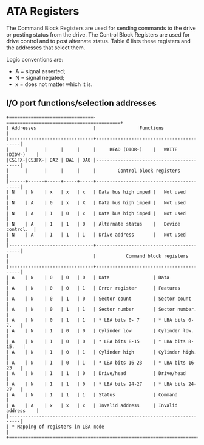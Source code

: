 # ATA Registers

The Command Block Registers are used for sending commands to the drive or
posting status from the drive.
The Control Block Registers are used for drive control and to post alternate
status.
Table 6 lists these registers and the addresses that select them.

Logic conventions are: 
* A = signal asserted;
* N = signal negated;
* x = does not matter which it is.

## I/O port functions/selection addresses
 ```
+===============================-==========================================+
| Addresses                     |                Functions                 |
|-------------------------------+------------------------------------------|
|      |      |     |     |     |     READ (DIOR-)    |   WRITE (DIOW-)    |
|CS1FX-|CS3FX-| DA2 | DA1 | DA0 |------------------------------------------|
|      |      |     |     |     |        Control block registers           |
|------+------+-----+-----+-----+------------------------------------------|
| N    | N    | x   | x   | x   | Data bus high imped |   Not used         |
| N    | A    | 0   | x   | X   | Data bus high imped |   Not used         |
| N    | A    | 1   | 0   | x   | Data bus high imped |   Not used         |
| N    | A    | 1   | 1   | 0   | Alternate status    |   Device control.  |
| N    | A    | 1   | 1   | 1   | Drive address       |   Not used         |
|-------------------------------+------------------------------------------|
|                               |           Command block registers        |
|-------------------------------+------------------------------------------|
| A    | N    | 0   | 0   | 0   | Data                | Data               |
| A    | N    | 0   | 0   | 1   | Error register      | Features           |
| A    | N    | 0   | 1   | 0   | Sector count        | Sector count       |
| A    | N    | 0   | 1   | 1   | Sector number       | Sector number.     |
| A    | N    | 0   | 1   | 1   | * LBA bits 0- 7     | * LBA bits 0- 7.   |
| A    | N    | 1   | 0   | 0   | Cylinder low        | Cylinder low.      |
| A    | N    | 1   | 0   | 0   | * LBA bits 8-15     | * LBA bits 8-15.   |
| A    | N    | 1   | 0   | 1   | Cylinder high       | Cylinder high.     |
| A    | N    | 1   | 0   | 1   | * LBA bits 16-23    | * LBA bits 16-23   |
| A    | N    | 1   | 1   | 0   | Drive/head          | Drive/head         |
| A    | N    | 1   | 1   | 0   | * LBA bits 24-27    | * LBA bits 24-27   |
| A    | N    | 1   | 1   | 1   | Status              | Command            |
| A    | A    | x   | x   | x   | Invalid address     | Invalid address    |
|--------------------------------------------------------------------------|
| * Mapping of registers in LBA mode                                       |
+==========================================================================+
```
